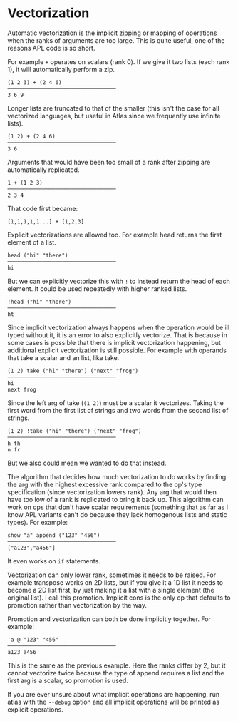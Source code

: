 # Vectorization

Automatic vectorization is the implicit zipping or mapping of operations when the ranks of arguments are too large. This is quite useful, one of the reasons APL code is so short.

For example `+` operates on scalars (rank 0). If we give it two lists (each rank 1), it will automatically perform a zip.

    (1 2 3) + (2 4 6)
    ──────────────────────────────────
    3 6 9

Longer lists are truncated to that of the smaller (this isn't the case for all vectorized languages, but useful in Atlas since we frequently use infinite lists).

    (1 2) + (2 4 6)
    ──────────────────────────────────
    3 6

Arguments that would have been too small of a rank after zipping are automatically replicated.

    1 + (1 2 3)
    ──────────────────────────────────
    2 3 4

That code first became:

    [1,1,1,1,1...] + [1,2,3]


Explicit vectorizations are allowed too. For example head returns the first element of a list.

    head ("hi" "there")
    ──────────────────────────────────
    hi

But we can explicitly vectorize this with `!` to instead return the head of each element. It could be used repeatedly with higher ranked lists.

    !head ("hi" "there")
    ──────────────────────────────────
    ht

Since implicit vectorization always happens when the operation would be ill typed without it, it is an error to also explicitly vectorize. That is because in some cases is possible that there is implicit vectorization happening, but additional explicit vectorization is still possible. For example with operands that take a scalar and an list, like take.

    (1 2) take ("hi" "there") ("next" "frog")
    ──────────────────────────────────
    hi
    next frog

Since the left arg of take (`(1 2)`) must be a scalar it vectorizes. Taking the first word from the first list of strings and two words from the second list of strings.

    (1 2) !take ("hi" "there") ("next" "frog")
    ──────────────────────────────────
    h th
    n fr

But we also could mean we wanted to do that instead.

The algorithm that decides how much vectorization to do works by finding the arg with the highest excessive rank compared to the op's type specification (since vectorization lowers rank). Any arg that would then have too low of a rank is replicated to bring it back up. This algorithm can work on ops that don't have scalar requirements (something that as far as I know APL variants can't do because they lack homogenous lists and static types). For example:

    show "a" append ("123" "456")
    ──────────────────────────────────
    ["a123","a456"]

It even works on `if` statements.

Vectorization can only lower rank, sometimes it needs to be raised. For example transpose works on 2D lists, but if you give it a 1D list it needs to become a 2D list first, by just making it a list with a single element (the original list). I call this promotion. Implicit cons is the only op that defaults to promotion rather than vectorization by the way.

Promotion and vectorization can both be done implicitly together. For example:

    'a @ "123" "456"
    ──────────────────────────────────
    a123 a456

This is the same as the previous example. Here the ranks differ by 2, but it cannot vectorize twice because the type of append requires a list and the first arg is a scalar, so promotion is used.

If you are ever unsure about what implicit operations are happening, run atlas with the `--debug` option and all implicit operations will be printed as explicit operations.